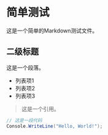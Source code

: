 # 简单测试

这是一个简单的Markdown测试文件。

## 二级标题

这是一个段落。

- 列表项1
- 列表项2
- 列表项3

> 这是一个引用。

```csharp
// 这是一段代码
Console.WriteLine("Hello, World!");